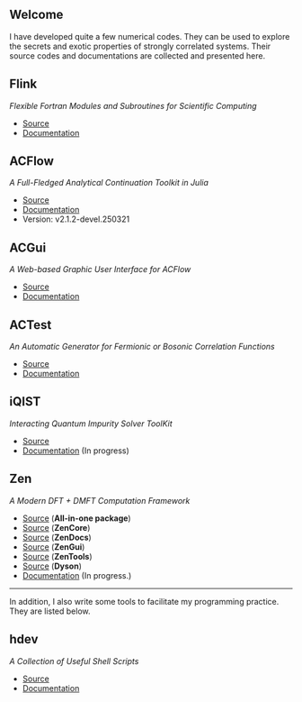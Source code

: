 ## Welcome

I have developed quite a few numerical codes. They can be used to explore the secrets and exotic properties of strongly correlated systems. Their source codes and documentations are collected and presented here.

## Flink

*Flexible Fortran Modules and Subroutines for Scientific Computing*

* [Source](https://github.com/huangli712/Flink)
* [Documentation](projects/flink/index.html)

## ACFlow

*A Full-Fledged Analytical Continuation Toolkit in Julia*

* [Source](https://github.com/huangli712/ACFlow)
* [Documentation](projects/acflow/index.html)
* Version: v2.1.2-devel.250321

## ACGui

*A Web-based Graphic User Interface for ACFlow*

* [Source](https://github.com/huangli712/ACGui)
* [Documentation](projects/acgui/index.html)

## ACTest

*An Automatic Generator for Fermionic or Bosonic Correlation Functions*

* [Source](https://github.com/huangli712/ACTest)
* [Documentation](projects/actest/index.html)

## iQIST

*Interacting Quantum Impurity Solver ToolKit*

* [Source](https://github.com/huangli712/iQIST)
* [Documentation](projects/iqist_new/index.html) (In progress)

## Zen

*A Modern DFT + DMFT Computation Framework*

* [Source](https://github.com/huangli712/Zen) (**All-in-one package**)
* [Source](https://github.com/huangli712/ZenCore) (**ZenCore**)
* [Source](https://github.com/huangli712/ZenDocs) (**ZenDocs**)
* [Source](https://github.com/huangli712/ZenGui) (**ZenGui**)
* [Source](https://github.com/huangli712/ZenTools) (**ZenTools**)
* [Source](https://github.com/huangli712/Dyson) (**Dyson**)
* [Documentation](projects/zen/index.html) (In progress.)

---

In addition, I also write some tools to facilitate my programming practice. They are listed below.

## hdev

*A Collection of Useful Shell Scripts*

* [Source](https://github.com/huangli712/hdev)
* [Documentation](projects/hdev/index.html)
